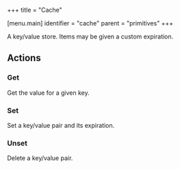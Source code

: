 +++
title = "Cache"

[menu.main]
identifier = "cache"
parent = "primitives"
+++

A key/value store. Items may be given a custom expiration.

## Actions

### Get

Get the value for a given key.

### Set

Set a key/value pair and its expiration.

### Unset

Delete a key/value pair.

